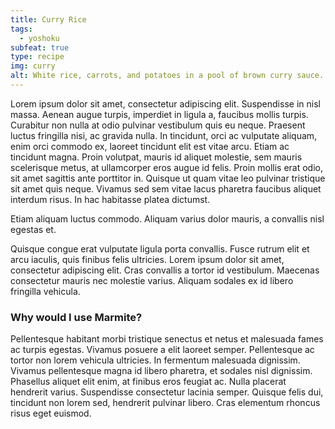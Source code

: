 ```yaml
---
title: Curry Rice
tags:
  - yoshoku
subfeat: true
type: recipe
img: curry
alt: White rice, carrots, and potatoes in a pool of brown curry sauce.
---
```


Lorem ipsum dolor sit amet, consectetur adipiscing elit. Suspendisse in nisl massa. Aenean augue turpis, imperdiet in ligula a, faucibus mollis turpis. Curabitur non nulla at odio pulvinar vestibulum quis eu neque. Praesent luctus fringilla nisi, ac gravida nulla. In tincidunt, orci ac vulputate aliquam, enim orci commodo ex, laoreet tincidunt elit est vitae arcu. Etiam ac tincidunt magna. Proin volutpat, mauris id aliquet molestie, sem mauris scelerisque metus, at ullamcorper eros augue id felis. Proin mollis erat odio, sit amet sagittis ante porttitor in. Quisque ut quam vitae leo pulvinar tristique sit amet quis neque. Vivamus sed sem vitae lacus pharetra faucibus aliquet interdum risus. In hac habitasse platea dictumst.

Etiam aliquam luctus commodo. Aliquam varius dolor mauris, a convallis nisl egestas et.

Quisque congue erat vulputate ligula porta convallis. Fusce rutrum elit et arcu iaculis, quis finibus felis ultricies. Lorem ipsum dolor sit amet, consectetur adipiscing elit. Cras convallis a tortor id vestibulum. Maecenas consectetur mauris nec molestie varius. Aliquam sodales ex id libero fringilla vehicula.

### Why would I use Marmite?

Pellentesque habitant morbi tristique senectus et netus et malesuada fames ac turpis egestas. Vivamus posuere a elit laoreet semper. Pellentesque ac tortor non lorem vehicula ultricies. In fermentum malesuada dignissim. Vivamus pellentesque magna id libero pharetra, et sodales nisl dignissim. Phasellus aliquet elit enim, at finibus eros feugiat ac. Nulla placerat hendrerit varius. Suspendisse consectetur lacinia semper. Quisque felis dui, tincidunt non lorem sed, hendrerit pulvinar libero. Cras elementum rhoncus risus eget euismod.

